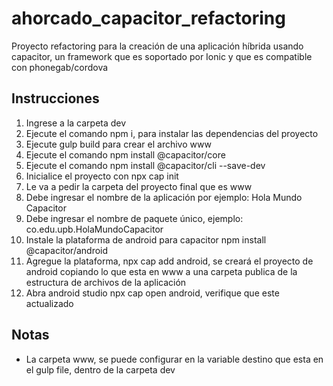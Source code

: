 # ahorcado_capacitor_refactoring
Proyecto refactoring para la creación de una aplicación híbrida usando capacitor, un framework que es soportado por Ionic y que es compatible con phonegab/cordova

## Instrucciones

1. Ingrese a la carpeta dev
2. Ejecute el comando npm i, para instalar las dependencias del proyecto
3. Ejecute gulp build para crear el archivo www
4. Ejecute el comando npm install @capacitor/core
5. Ejecute el comando npm install @capacitor/cli --save-dev
6. Inicialice el proyecto con npx cap init
7. Le va a pedir la carpeta del proyecto final que es www
8. Debe ingresar el nombre de la aplicación por ejemplo: Hola Mundo Capacitor
9. Debe ingresar el nombre de paquete único, ejemplo: co.edu.upb.HolaMundoCapacitor
10. Instale la plataforma de android para capacitor npm install @capacitor/android
11. Agregue la plataforma, npx cap add android, se creará el proyecto de android copiando lo que esta en www a una carpeta publica de la estructura de archivos de la aplicación
12. Abra android studio npx cap open android, verifique que este actualizado

## Notas

- La carpeta www, se puede configurar en la variable destino que esta en el gulp file, dentro de la carpeta dev
